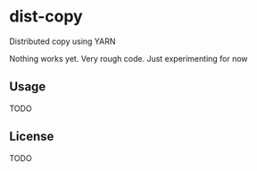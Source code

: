 # dist-copy
Distributed copy using YARN

Nothing works yet. Very rough code. Just experimenting for now

## Usage
TODO

## License
TODO
